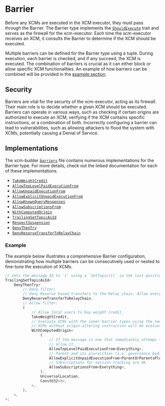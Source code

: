 # Barrier
Before any XCMs are executed in the XCM executor, they must pass through the Barrier. The Barrier type implements the [`ShouldExecute`] trait and serves as the firewall for the xcm-executor. Each time the xcm-executor receives an XCM, it consults the Barrier to determine if the XCM should be executed.

Multiple barriers can be defined for the Barrier type using a tuple. During execution, each barrier is checked, and if any succeed, the XCM is executed. The combination of barriers is crucial as it can either block or allow specific XCM functionalities. An example of how barriers can be combined will be provided in the [example section](#example).

## Security
Barriers are vital for the security of the xcm-executor, acting as its firewall. Their main role is to decide whether a given XCM should be executed. Barriers can operate in various ways, such as checking if certain origins are authorized to execute an XCM, verifying if the XCM contains specific instructions, or a combination of both. Incorrectly configuring a barrier can lead to vulnerabilities, such as allowing attackers to flood the system with XCMs, potentially causing a Denial of Service.

## Implementations
The xcm-builder [`barriers`] file contains numerous implementations for the Barrier type. For more details, check out the linked documentation for each of these implementations.

- [`TakeWeightCredit`]
- [`AllowTopLevelPaidExecutionFrom`]
- [`AllowUnpaidExecutionFrom`]
- [`AllowExplicitUnpaidExecutionFrom`]
- [`AllowKnownQueryResponses`]
- [`AllowSubscriptionsFrom`]
- [`WithComputedOrigin`]
- [`TrailingSetTopicAsId`]
- [`RespectSuspension`]
- [`DenyThenTry`]
- [`DenyReserveTransferToRelayChain`]


### Example
The example below illustrates a comprehensive Barrier configuration, demonstrating how multiple barriers can be consecutively used or nested to fine-tune the execution of XCMs.

```rust
// Sets the message ID to `t` using a `SetTopic(t)` in the last position if present.
TrailingSetTopicAsId< 
	DenyThenTry<
        // Deny filter: 
        // Deny Reserve based transfers to the Relay chain. Allow everything else.
		DenyReserveTransferToRelayChain,
        // Allow filter:
		(
            // Allow local users to buy weight credit.
			TakeWeightCredit,
            // Evaluate XCMs with the inner barrier types using the newly computed origin.
            // XCMs without origin-altering instruction will be evaluated with the original origin.
			WithComputedOrigin<
				(
                    // If the message is one that immediately attemps to pay for execution, then
					// allow it.
					AllowTopLevelPaidExecutionFrom<Everything>,
                    // Parent and its pluralities (i.e. governance bodies) get free execution.
					AllowExplicitUnpaidExecutionFrom<ParentOrParentsPlurality>,
					// Subscriptions for version tracking are OK.
					AllowSubscriptionsFrom<Everything>,
				),
				UniversalLocation,
				ConstU32<8>,
			>,
		),
	>,
>;
```

[`ShouldExecute`]: https://paritytech.github.io/polkadot/doc/xcm_executor/traits/trait.ShouldExecute.html
[`barriers`]: https://github.com/paritytech/polkadot-sdk/blob/master/polkadot/xcm/xcm-builder/src/barriers.rs
[`WithComputedOrigin`]:https://paritytech.github.io/polkadot/doc/xcm_builder/struct.WithComputedOrigin.html
[`TakeWeightCredit`]:https://paritytech.github.io/polkadot/doc/xcm_builder/struct.TakeWeightCredit.html
[`AllowTopLevelPaidExecutionFrom`]:https://paritytech.github.io/polkadot/doc/xcm_builder/struct.AllowTopLevelPaidExecutionFrom.html
[`AllowUnpaidExecutionFrom`]:https://paritytech.github.io/polkadot/doc/xcm_builder/struct.AllowUnpaidExecutionFrom.html
[`AllowExplicitUnpaidExecutionFrom`]:https://paritytech.github.io/polkadot/doc/xcm_builder/struct.AllowExplicitUnpaidExecutionFrom.html
[`AllowKnownQueryResponses`]:https://paritytech.github.io/polkadot/doc/xcm_builder/struct.AllowKnownQueryResponses.html
[`AllowSubscriptionsFrom`]:https://paritytech.github.io/polkadot/doc/xcm_builder/struct.AllowSubscriptionsFrom.html
[`TrailingSetTopicAsId`]:https://paritytech.github.io/polkadot/doc/xcm_builder/struct.TrailingSetTopicAsId.html
[`RespectSuspension`]:https://paritytech.github.io/polkadot/doc/xcm_builder/struct.RespectSuspension.html
[`DenyThenTry`]:https://paritytech.github.io/polkadot/doc/xcm_builder/struct.DenyThenTry.html
[`DenyReserveTransferToRelayChain`]:https://paritytech.github.io/polkadot/doc/xcm_builder/struct.DenyReserveTransferToRelayChain.html




